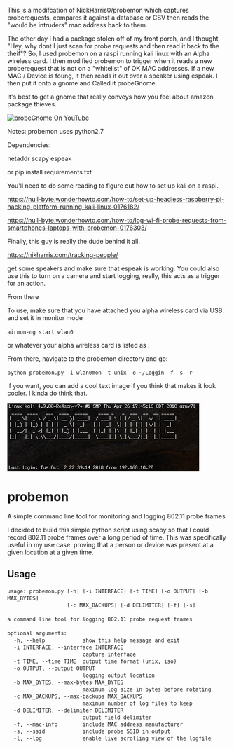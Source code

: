 This is a modifcation of NickHarris0/probemon which captures proberequests, compares it against a database or CSV 
then reads the "would be intruders" mac address back to them. 

The other day I had a package stolen off of my front porch, and I thought, "Hey, why dont I just scan for probe requests and then read it back to the theif"?
So, I used probemon on a raspi running kali linux with an Alpha wireless card. I then modified probemon to trigger when it reads a new proberequest that is 
not on a "whitelist" of OK MAC addresses. If a new MAC / Device is foung, it then reads it out over a speaker using espeak.
I then put it onto a gnome and Called it probeGnome. 

It's best to get a gnome that really conveys how you feel about amazon package thieves.

[![probeGnome On YouTube](http://img.youtube.com/vi/UP-qNT3czHg/0.jpg)](http://www.youtube.com/watch?v=UP-qNT3czHg "probeGnome")

Notes:
probemon uses python2.7

Dependencies:

netaddr
scapy
espeak

or pip install requirements.txt


You'll need to do some reading to figure out how to set up kali on a raspi.

https://null-byte.wonderhowto.com/how-to/set-up-headless-raspberry-pi-hacking-platform-running-kali-linux-0176182/

https://null-byte.wonderhowto.com/how-to/log-wi-fi-probe-requests-from-smartphones-laptops-with-probemon-0176303/

Finally, this guy is really the dude behind it all. 

https://nikharris.com/tracking-people/

get some speakers and make sure that espeak is working. You could also use this to turn on a camera and start logging, really, this acts as a trigger for an action. 

From there

To use, make sure that you have attached you alpha wireless card via USB. and set it in monitor mode

`airmon-ng start wlan0`

or whatever your alpha wireless card is listed as <wlan0>. 

From there, navigate to the probemon directory and go:

`python probemon.py -i wlan0mon -t unix -o ~/Loggin -f -s -r`

if you want, you can add a cool text image if you think that makes it look cooler. I kinda do think that.

![probeGnome!](subfolder/image2.png)

# probemon
A simple command line tool for monitoring and logging 802.11 probe frames

I decided to build this simple python script using scapy so that I could record 802.11 probe frames over a long period of time. This was specifically useful in my use case: proving that a person or device was present at a given location at a given time.

## Usage

```
usage: probemon.py [-h] [-i INTERFACE] [-t TIME] [-o OUTPUT] [-b MAX_BYTES]
                   [-c MAX_BACKUPS] [-d DELIMITER] [-f] [-s]

a command line tool for logging 802.11 probe request frames

optional arguments:
  -h, --help            show this help message and exit
  -i INTERFACE, --interface INTERFACE
                        capture interface
  -t TIME, --time TIME  output time format (unix, iso)
  -o OUTPUT, --output OUTPUT
                        logging output location
  -b MAX_BYTES, --max-bytes MAX_BYTES
                        maximum log size in bytes before rotating
  -c MAX_BACKUPS, --max-backups MAX_BACKUPS
                        maximum number of log files to keep
  -d DELIMITER, --delimiter DELIMITER
                        output field delimiter
  -f, --mac-info        include MAC address manufacturer
  -s, --ssid            include probe SSID in output
  -l, --log             enable live scrolling view of the logfile
```

